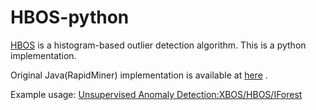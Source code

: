 # HBOS-python
[HBOS](https://www.dfki.de/KI2012/PosterDemoTrack/ki2012pd13.pdf) is a histogram-based outlier detection algorithm. This is a python implementation.

Original Java(RapidMiner) implementation is available at [here](https://github.com/Markus-Go/rapidminer-anomalydetection) .

Example usage: [Unsupervised Anomaly Detection:XBOS/HBOS/IForest
](https://www.kaggle.com/kanatoko/unsupervised-anomaly-detection-xbos-hbos-iforest)
